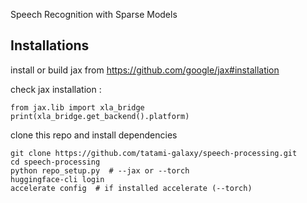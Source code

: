 Speech Recognition with Sparse Models

## Installations

install or build jax from https://github.com/google/jax#installation

check jax installation : 

```
from jax.lib import xla_bridge 
print(xla_bridge.get_backend().platform)
```


clone this repo and install dependencies

```
git clone https://github.com/tatami-galaxy/speech-processing.git
cd speech-processing
python repo_setup.py  # --jax or --torch 
huggingface-cli login 
accelerate config  # if installed accelerate (--torch)
```

